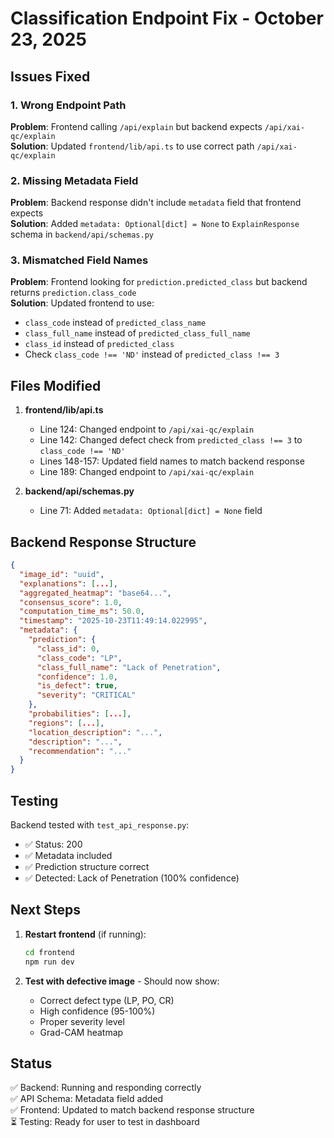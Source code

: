 # Classification Endpoint Fix - October 23, 2025

## Issues Fixed

### 1. Wrong Endpoint Path
**Problem**: Frontend calling `/api/explain` but backend expects `/api/xai-qc/explain`  
**Solution**: Updated `frontend/lib/api.ts` to use correct path `/api/xai-qc/explain`

### 2. Missing Metadata Field
**Problem**: Backend response didn't include `metadata` field that frontend expects  
**Solution**: Added `metadata: Optional[dict] = None` to `ExplainResponse` schema in `backend/api/schemas.py`

### 3. Mismatched Field Names
**Problem**: Frontend looking for `prediction.predicted_class` but backend returns `prediction.class_code`  
**Solution**: Updated frontend to use:
- `class_code` instead of `predicted_class_name`
- `class_full_name` instead of `predicted_class_full_name`
- `class_id` instead of `predicted_class`
- Check `class_code !== 'ND'` instead of `predicted_class !== 3`

## Files Modified

1. **frontend/lib/api.ts**
   - Line 124: Changed endpoint to `/api/xai-qc/explain`
   - Line 142: Changed defect check from `predicted_class !== 3` to `class_code !== 'ND'`
   - Lines 148-157: Updated field names to match backend response
   - Line 189: Changed endpoint to `/api/xai-qc/explain`

2. **backend/api/schemas.py**
   - Line 71: Added `metadata: Optional[dict] = None` field

## Backend Response Structure

```json
{
  "image_id": "uuid",
  "explanations": [...],
  "aggregated_heatmap": "base64...",
  "consensus_score": 1.0,
  "computation_time_ms": 50.0,
  "timestamp": "2025-10-23T11:49:14.022995",
  "metadata": {
    "prediction": {
      "class_id": 0,
      "class_code": "LP",
      "class_full_name": "Lack of Penetration",
      "confidence": 1.0,
      "is_defect": true,
      "severity": "CRITICAL"
    },
    "probabilities": [...],
    "regions": [...],
    "location_description": "...",
    "description": "...",
    "recommendation": "..."
  }
}
```

## Testing

Backend tested with `test_api_response.py`:
- ✅ Status: 200
- ✅ Metadata included
- ✅ Prediction structure correct
- ✅ Detected: Lack of Penetration (100% confidence)

## Next Steps

1. **Restart frontend** (if running):
   ```bash
   cd frontend
   npm run dev
   ```

2. **Test with defective image** - Should now show:
   - Correct defect type (LP, PO, CR)
   - High confidence (95-100%)
   - Proper severity level
   - Grad-CAM heatmap

## Status

✅ Backend: Running and responding correctly  
✅ API Schema: Metadata field added  
✅ Frontend: Updated to match backend response structure  
⏳ Testing: Ready for user to test in dashboard
